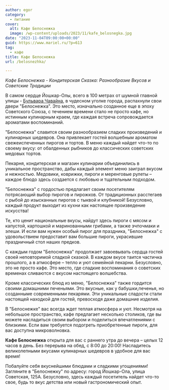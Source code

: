```yaml
---
author: egor
category:
  - питание
cover:
  alt: Кафе Белоснежка
  image: /wp-content/uploads/2023/11/kafe_belosnegka.jpg
date: "2023-11-04T09:00:00+00:00"
guid: https://www.mariel.ru/?p=613
tag:
  - кафе
title: Кафе Белоснежка
url: /belosnezhka/

---
```

_Кафе Белоснежка \- Кондитерская Сказка: Разнообразие Вкусов и Советские Традиции_

В самом сердце Йошкар-Олы, всего в 100 метрах от шумной главной улицы - [Бульвара Чавайна](/pamyatnik-chavajnu/), в чудесном уголке города, распахнули свои двери "Белоснежка". Это место, изначально созданное еще в эпоху Советского Союза, с течением времени стало не просто кафе, но истинным кулинарным краем, где каждая встреча сопровождается ароматами воспоминаний.

"Белоснежка" славится своим разнообразием сладких произведений и кулинарных шедевров. Она привлекает гостей волшебным ароматом свежеиспеченных пирогов и тортов. В меню каждый найдет что-то по своему вкусу: от обалденных рыбников до классических советских медовых тортов.

Пекарня, кондитерская и магазин кулинарии объединились в уникальное пространство, дабы каждый элемент меню заиграл вкусом и нежностью. Медовики, коврижки, пироги и меренговые рулеты – каждое блюдо здесь создается с любовью и тщательным подходом.

"Белоснежка" с гордостью предлагает своим посетителям потрясающий выбор пирогов и пирожков. От традиционных расстегаев с рыбой до изысканных пирогов с тыквой и клубникой! Безусловно, каждый продукт выходит из кухни как настоящее произведение искусства!

Те, кто ценит национальные вкусы, найдут здесь пироги с мясом и капустой, картошкой и маринованными грибами, а также эчпочмаки и элеши. И если вам нужен особый пирог для праздника, "Белоснежка" с удовольствием предоставит вам большие пироги, украсившие праздничный стол наших предков.

С каждым годом "Белоснежка" продолжает завоевывать сердца гостей своей неповторимой сладкой сказкой. В каждом вкусе таится частичка прошлого, а в атмосфере – тепло и уют семейной пекарни. Безусловно, это не просто кафе. Это место, где сладкие воспоминания о советских временах сливаются с вкусом настоящего волшебства.

Кроме классических блюд из меню, "Белоснежка" также гордится своими домашними печеньями. Это вкусные, как у бабушки,печенья, но созданныме современными пекарями. Эти уникальные сладости стали настоящей находкой для гостей, превосходя даже домашние изделия.

В "Белоснежке" вас всегда ждет теплая атмосфера и уют. Несмотря на небольшое пространство, кафе предлагает несколько столиков, где вы можете насладиться своим выбором и поделиться впечатлениями с близкими. Если вам требуется подогреть приобретенные пироги, для вас доступна микроволновка.

**Кафе Белоснежка** открыта для вас с раннего утра до вечера – целых 12 часов в день. Без перерыва на обед, с 8:00 до 20:00! Насладитесь великолепными вкусами кулинарных шедевров в удобное для вас время!

Побалуйте себя вкуснейшими блюдами и сладкими угощениями! Загляните в "Белоснежку" по адресу: город Йошкар-Ола, улица Советская, 125А. Безусловно, здесь каждый посетитель найдет что-то свое, будь то вкус детства или новый гастрономический опыт.
